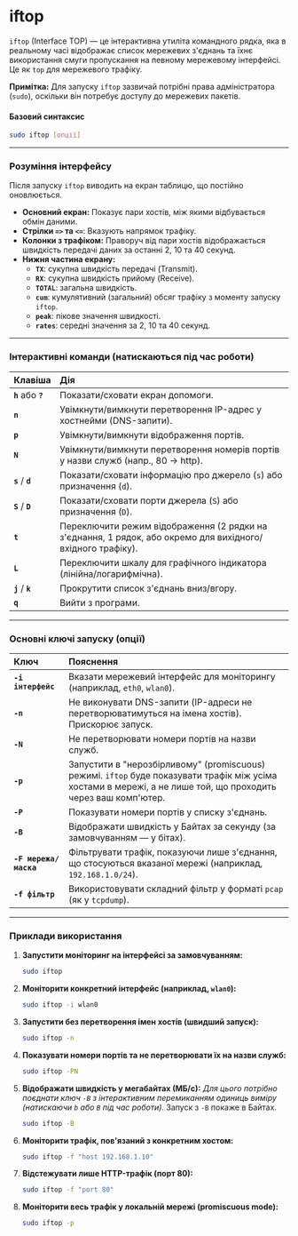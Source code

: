 # iftop

`iftop` (Interface TOP) — це інтерактивна утиліта командного рядка, яка в реальному часі відображає список мережевих з'єднань та їхнє використання смуги пропускання на певному мережевому інтерфейсі. Це як `top` для мережевого трафіку.

**Примітка:** Для запуску `iftop` зазвичай потрібні права адміністратора (`sudo`), оскільки він потребує доступу до мережевих пакетів.

#### **Базовий синтаксис**

```bash
sudo iftop [опції]
```

---

### **Розуміння інтерфейсу**

Після запуску `iftop` виводить на екран таблицю, що постійно оновлюється.

*   **Основний екран:** Показує пари хостів, між якими відбувається обмін даними.
*   **Стрілки `=>` та `<=`**: Вказують напрямок трафіку.
*   **Колонки з трафіком:** Праворуч від пари хостів відображається швидкість передачі даних за останні 2, 10 та 40 секунд.
*   **Нижня частина екрану:**
    *   **`TX`**: сукупна швидкість передачі (Transmit).
    *   **`RX`**: сукупна швидкість прийому (Receive).
    *   **`TOTAL`**: загальна швидкість.
    *   **`cum`**: кумулятивний (загальний) обсяг трафіку з моменту запуску `iftop`.
    *   **`peak`**: пікове значення швидкості.
    *   **`rates`**: середні значення за 2, 10 та 40 секунд.

---

### **Інтерактивні команди (натискаються під час роботи)**

| Клавіша | Дія |
| :--- | :--- |
| **`h`** або **`?`** | Показати/сховати екран допомоги. |
| **`n`** | Увімкнути/вимкнути перетворення IP-адрес у хостнейми (DNS-запити). |
| **`p`** | Увімкнути/вимкнути відображення портів. |
| **`N`** | Увімкнути/вимкнути перетворення номерів портів у назви служб (напр., 80 -> http). |
| **`s`** / **`d`** | Показати/сховати інформацію про джерело (`s`) або призначення (`d`). |
| **`S`** / **`D`** | Показати/сховати порти джерела (`S`) або призначення (`D`). |
| **`t`** | Переключити режим відображення (2 рядки на з'єднання, 1 рядок, або окремо для вихідного/вхідного трафіку). |
| **`L`** | Переключити шкалу для графічного індикатора (лінійна/логарифмічна). |
| **`j`** / **`k`** | Прокрутити список з'єднань вниз/вгору. |
| **`q`** | Вийти з програми. |

---

### **Основні ключі запуску (опції)**

| Ключ | Пояснення |
| :--- | :--- |
| **`-i інтерфейс`** | Вказати мережевий інтерфейс для моніторингу (наприклад, `eth0`, `wlan0`). |
| **`-n`** | Не виконувати DNS-запити (IP-адреси не перетворюватимуться на імена хостів). Прискорює запуск. |
| **`-N`** | Не перетворювати номери портів на назви служб. |
| **`-p`** | Запустити в "нерозбірливому" (promiscuous) режимі. `iftop` буде показувати трафік між усіма хостами в мережі, а не лише той, що проходить через ваш комп'ютер. |
| **`-P`** | Показувати номери портів у списку з'єднань. |
| **`-B`** | Відображати швидкість у Байтах за секунду (за замовчуванням — у бітах). |
| **`-F мережа/маска`** | Фільтрувати трафік, показуючи лише з'єднання, що стосуються вказаної мережі (наприклад, `192.168.1.0/24`). |
| **`-f фільтр`** | Використовувати складний фільтр у форматі `pcap` (як у `tcpdump`). |

---

### **Приклади використання**

1.  **Запустити моніторинг на інтерфейсі за замовчуванням:**
    ```bash
    sudo iftop
    ```

2.  **Моніторити конкретний інтерфейс (наприклад, `wlan0`):**
    ```bash
    sudo iftop -i wlan0
    ```

3.  **Запустити без перетворення імен хостів (швидший запуск):**
    ```bash
    sudo iftop -n
    ```

4.  **Показувати номери портів та не перетворювати їх на назви служб:**
    ```bash
    sudo iftop -PN
    ```

5.  **Відображати швидкість у мегабайтах (МБ/с):**
    *Для цього потрібно поєднати ключ `-B` з інтерактивним перемиканням одиниць виміру (натискаючи `b` або `B` під час роботи).* Запуск з `-B` покаже в Байтах.
    ```bash
    sudo iftop -B
    ```

6.  **Моніторити трафік, пов'язаний з конкретним хостом:**
    ```bash
    sudo iftop -f "host 192.168.1.10"
    ```

7.  **Відстежувати лише HTTP-трафік (порт 80):**
    ```bash
    sudo iftop -f "port 80"
    ```

8.  **Моніторити весь трафік у локальній мережі (promiscuous mode):**
    ```bash
    sudo iftop -p
    ```
